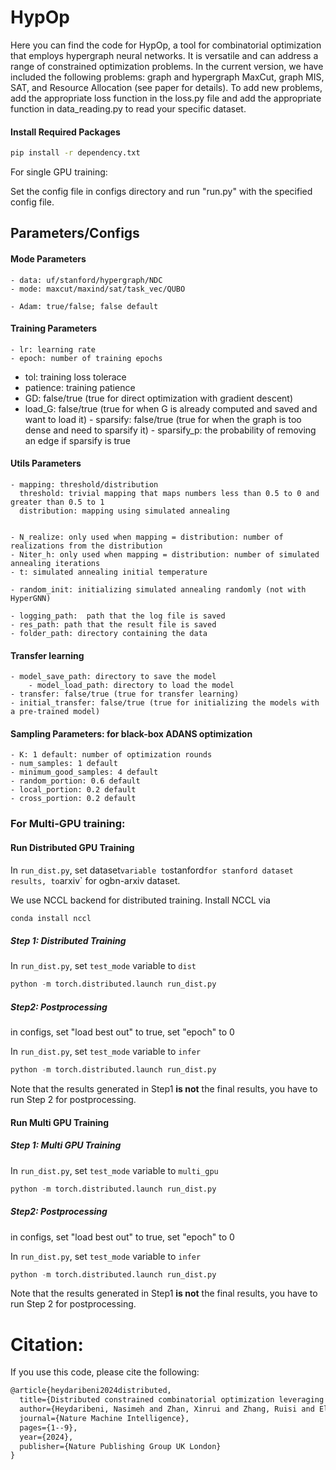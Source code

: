 # HypOp

Here you can find the code for HypOp, a tool for combinatorial optimization that employs hypergraph neural networks. It is versatile and can address a range of constrained optimization problems.
In the current version, we have included the following problems: graph and hypergraph MaxCut, graph MIS, SAT, and Resource Allocation (see paper for details). To add new problems, add the appropriate loss function in the loss.py file and add the appropriate function in data_reading.py to read your specific dataset. 

#### Install Required Packages

```bash
pip install -r dependency.txt
```



For single GPU training:

Set the config file in configs directory and run "run.py" with the specified config file.

## Parameters/Configs

#### Mode Parameters

    - data: uf/stanford/hypergraph/NDC
    - mode: maxcut/maxind/sat/task_vec/QUBO
   
    - Adam: true/false; false default
   

#### Training Parameters
    - lr: learning rate
    - epoch: number of training epochs
   - tol: training loss tolerace
   - patience: training patience
   - GD: false/true (true for direct optimization with gradient descent) 
   - load_G: false/true (true for when G is already computed and saved and want to load it)
    -  sparsify: false/true (true for when the graph is too dense and need to sparsify it)
    - sparsify_p: the probability of removing an edge if sparsify is true

#### Utils Parameters
    - mapping: threshold/distribution
      threshold: trivial mapping that maps numbers less than 0.5 to 0 and greater than 0.5 to 1
      distribution: mapping using simulated annealing
    
        
    - N_realize: only used when mapping = distribution: number of realizations from the distribution
    - Niter_h: only used when mapping = distribution: number of simulated annealing iterations
    - t: simulated annealing initial temperature
    
    - random_init: initializing simulated annealing randomly (not with HyperGNN)
    
    - logging_path:  path that the log file is saved
    - res_path: path that the result file is saved
    - folder_path: directory containing the data

    
   
#### Transfer learning

	- model_save_path: directory to save the model
    	- model_load_path: directory to load the model
	- transfer: false/true (true for transfer learning)
	- initial_transfer: false/true (true for initializing the models with a pre-trained model)
	

#### Sampling Parameters: for black-box ADANS optimization

    - K: 1 default: number of optimization rounds
    - num_samples: 1 default
    - minimum_good_samples: 4 default
    - random_portion: 0.6 default
    - local_portion: 0.2 default
    - cross_portion: 0.2 default
    
    
    
### For Multi-GPU training:

#### Run Distributed GPU Training

In `run_dist.py`, set dataset` variable to `stanford` for stanford dataset results, to `arxiv` for ogbn-arxiv dataset.

We use NCCL backend for distributed training. Install NCCL via

```bash
conda install nccl
```

##### Step 1: Distributed Training

In `run_dist.py`, set `test_mode` variable to `dist`

```python
python -m torch.distributed.launch run_dist.py
```

##### Step2: Postprocessing

in configs, set "load best out" to true, set "epoch" to 0

In `run_dist.py`, set `test_mode` variable to `infer`

```python
python -m torch.distributed.launch run_dist.py
```

Note that the results generated in Step1 **is not** the final results, you have to run Step 2 for postprocessing. 


#### Run Multi GPU Training

##### Step 1: Multi GPU Training

In `run_dist.py`, set `test_mode` variable to `multi_gpu`

```python
python -m torch.distributed.launch run_dist.py
```

##### Step2: Postprocessing

in configs, set "load best out" to true, set "epoch" to 0

In `run_dist.py`, set `test_mode` variable to `infer`

```python
python -m torch.distributed.launch run_dist.py
```

Note that the results generated in Step1 **is not** the final results, you have to run Step 2 for postprocessing. 

# Citation:

If you use this code, please cite the following:

```latex
@article{heydaribeni2024distributed,
  title={Distributed constrained combinatorial optimization leveraging hypergraph neural networks},
  author={Heydaribeni, Nasimeh and Zhan, Xinrui and Zhang, Ruisi and Eliassi-Rad, Tina and Koushanfar, Farinaz},
  journal={Nature Machine Intelligence},
  pages={1--9},
  year={2024},
  publisher={Nature Publishing Group UK London}
}
```